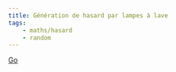 ```yaml
---
title: Génération de hasard par lampes à lave
tags:
    - maths/hasard
    - random
---
```


[Go](https://blog.cloudflare.com/lavarand-in-production-the-nitty-gritty-technical-details/)
